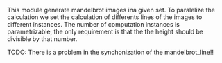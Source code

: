 This module generate mandelbrot images ina given set.
To paralelize the calculation we set the calculation of differents lines of the
images to different instances.
The number of computation instances is parametrizable, the only requirement 
is that the the height should be divisible by that number.

TODO:
There is a problem in the synchonization of the mandelbrot_line!!
